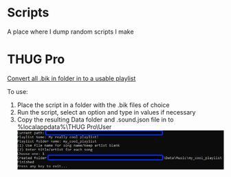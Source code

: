 # Scripts
A place where I dump random scripts I make

# THUG Pro
[Convert all .bik in folder in to a usable playlist](makeplaylist.py)

To use:
1) Place the script in a folder with the .bik files of choice
2) Run the script, select an option and type in values if necessary
3) Copy the resulting Data folder and .sound.json file in to %localappdata%\THUG Pro\User\
![An example of the usage of makeplaylist.py](makeplaylist.png)
